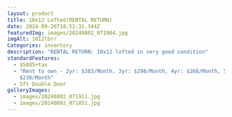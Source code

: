 ```yaml
---
layout: product
title: 10x12 Lofted(RENTAL RETURN)
date: 2024-09-26T18:51:32.344Z
featuredImg: images/20240802_071904.jpg
imgAlt: 1012lbrr
Categories: inventory
description: "RENTAL RETURN: 10x12 lofted in very good condition"
standardFeatures:
  - $5885+tax
  - "Rent to own - 2yr: $383/Month, 3yr: $298/Month, 4yr: $268/Month, 5yr:
    $238/Month"
  - 5ft Double Door
galleryImages:
  - images/20240802_071911.jpg
  - images/20240802_071851.jpg
---
```

